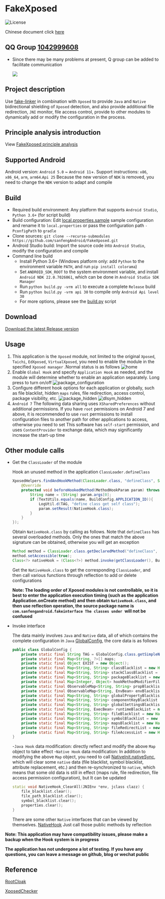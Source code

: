 # FakeXposed
![License](https://img.shields.io/badge/License-Apache2-blue)

Chinese document click [here](README_CN.md)

## QQ Group [1042999608](https://jq.qq.com/?_wv=1027&k=T2uqtjjE)
- Since there may be many problems at present, Q group can be added to facilitate communication

    ![](https://cdn.jsdelivr.net/gh/sanfengAndroid/sanfengAndroid.github.io@main/images/qq_group.jpg)

## Project description
Use [fake-linker](https://github.com/sanfengAndroid/fake-linker) in combination with `Xposed` to provide `Java` and `Native` bidirectional shielding of `Xposed` detection, and also provide additional file redirection, `JNI` monitor, file access control, provide to other modules to dynamically add or modify the configuration in the process. 

## Principle analysis introduction
View [FakeXposed principle analysis](https://sanfengandroid.github.io/2021/02/20/fakexposed-principle-analyze/) 

## Supported Android
Android version: `Android 5.0` ~ `Android 11`+. Support instructions: `x86`, `x86_64`, `arm`, `arm64`.`Api 25` Because the new version of `NDK` is removed, you need to change the `NDK` version to adapt and compile 

## Build
- Required build environment: Any platform that supports `Android Studio`, `Python 3.6+` (for script build) 
- Build configuration: Edit [local.properties.sample](local.properties.sample) sample configuration and rename it to `local.properties` or pass the configuration path `-PconfigPath` to `gradle` 
- Clone sources: `git clone --recurse-submodules https://github.com/sanfengAndroid/FakeXposed.git`
- Android Studio build: Import the source code into `Android Studio`, modify the configuration and compile
- Command line build
  - Install Python 3.6+ (Windows platform only: add `Python` to the environment variable `PATH`, and run `pip install colorama`) 
  - Set `ANDROID_SDK_ROOT` to the system environment variable, and install `Android NDK 22.0.7026061`, which can be done in `Android Studio SDK Manager`
  - Run `python build.py -vrm all` to execute a complete `Release` build 
  - Run `python build.py -vrm api 30` to compile only `Android Api level 30`
  - For more options, please see the [build.py](build.py) script 

## Download
[Download the latest Release version](https://github.com/sanfengAndroid/FakeXposed/releases/latest)

## Usage
1. This application is the `Xposed` module, not limited to the original `Xposed`, `Taichi`, `EdXposed`, `VirtualXposed`, you need to enable the module in the specified `Xposed manager` .Normal status is as follows ![home](capture/en/home.png)
2. Enable `Global Hook` and specify `Application Hook` as needed, and the module will determine whether to enable an application separately. Long press to turn on/off ![package_configuration](capture/en/package_configuration.png)
3. Configure different hook options for each application or globally, such as file blacklist, hidden `maps` rules, file redirection, access control, package visibility, etc. ![package_hidden](capture/en/package_hidden.png) ![dlsym_hidden](capture/en/dlsym_hidden.png)
4. `Android 7` The following data sharing uses `XSharedPreferences` without additional permissions. If you have `root` permissions on Android 7 and above, it is recommended to use `root` permissions to install configuration files to another path for other applications to access, otherwise you need to set This software has `self-start` permission, and uses `ContentProvider` to exchange data, which may significantly increase the start-up time 

## Other module calls
- Get the `ClassLoader` of the module

    Hook an unused method in the application `ClassLoader.defineClass`
    ```Java
    XposedHelpers.findAndHookMethod(ClassLoader.class, "defineClass", String.class, byte[].class, int.class, int.class, new XC_MethodHook() {
        @Override
        protected void beforeHookedMethod(MethodHookParam param) throws Throwable {
            String name = (String) param.args[0];
            if (TextUtils.equals(name, BuildConfig.APPLICATION_ID)){
                LogUtil.d(TAG, "define class get self class");
                param.setResult(NativeHook.class);
            }
        }
    });
    ```
    Obtain `NativeHook.class` by calling as follows. Note that `defineClass` has several overloaded methods. Only the ones that match the above signature can be obtained, otherwise you will get an exception
    ```Java
    Method method = ClassLoader.class.getDeclaredMethod("defineClass", String.class, byte[].class, int.class, int.class);
    method.setAccessible(true);
    Class<?> nativeHook = (Class<?>) method.invoke(getClassLoader(), BuildConfig.APPLICATION_ID, null, 0, 0);
    ```
    Get the `NativeHook.class` to get the corresponding `ClassLoader`, and then call various functions through reflection to add or delete configurations

    **Note: The loading order of Xposed modules is not controllable, so it is best to enter the application execution timing (such as the application Application.onCreate method) and then obtain `NativeHook.class`, and then use reflection operation, the source package name is `com.sanfengandroid.fakeinterface The classes under `will not be confused**
- Invoke interface

    The data mainly involves `Java` and `Native` data, all of which contains the complete configuration in `Java` [GlobalConfig](app/src/main/java/com/sanfengandroid/fakeinterface/GlobalConfig.java), the core data is as follows
    ```Java
    public class GlobalConfig {
        private static final String TAG = GlobalConfig.class.getSimpleName();
        private static final Map<String, ?>[] maps;
        private static final Object EXIST = new Object();
        private static final Map<String, String> classBlacklist = new HashMap<>();
        private static final Map<String, String> stackClassBlacklist = new HashMap<>();
        private static final Map<String, String> packageBlacklist = new HashMap<>();
        private static final Map<Integer, Object> hookMethodModifierFilter = new HashMap<>();
        private static final ObservableMap<String, String> propBlacklist = new ObservableMap<>();
        private static final ObservableMap<String, EnvBean> envBlacklist = new ObservableMap<>();
        private static final Map<String, String> globalPropertyBlacklist = new HashMap<>();
        private static final Map<String, String> componentKeyBlacklist = new HashMap<>();
        private static final Map<String, String> globalSettingsBlacklist = new HashMap<>();
        private static final Map<String, ExecBean> runtimeBlackList = new HashMap<>();
        private static final Map<String, String> fileBlacklist = new HashMap<>();
        private static final Map<String, String> symbolBlacklist = new HashMap<>();
        private static final Map<String, String> mapsBlacklist = new HashMap<>();
        private static final Map<String, String> fileRedirectList = new HashMap<>();
        private static final Map<String, String> fileAccessList = new HashMap<>();
    }
    ```
    -`Java Hook` data modification: directly reflect and modify the above `Map` object to take effect
    -`Native Hook` data modification: In addition to modifying the above `Map` object, you need to call [NativeInit.nativeSync](app/src/main/java/com/sanfengandroid/fakeinterface/NativeInit.java#nativeSync), which will clear some `native` data (file blacklist, symbol blacklist, attribute replacement, etc.) and then re-synchronized to `native`, which means that some old data is still in effect (maps rule, file redirection, file access permission configuration), but It can be updated
    ```cpp
    static void NativeHook_ClearAll(JNIEnv *env, jclass clazz) {
        file_blacklist.clear();
        file_path_blacklist.clear();
        symbol_blacklist.clear();
        properties.clear();
    }
    ```
    There are some other `Native` interfaces that can be viewed by themselves. [NativeHook](app/src/main/java/com/sanfengandroid/fakeinterface/NativeHook.java) Just call those public methods by reflection

**Note: This application may have compatibility issues, please make a backup when the Hook system is in progress**

**The application has not undergone a lot of testing. If you have any questions, you can leave a message on github, blog or wechat public**
## Reference
[RootCloak](https://github.com/devadvance/rootcloak)

[XposedChecker](https://github.com/w568w/XposedChecker)